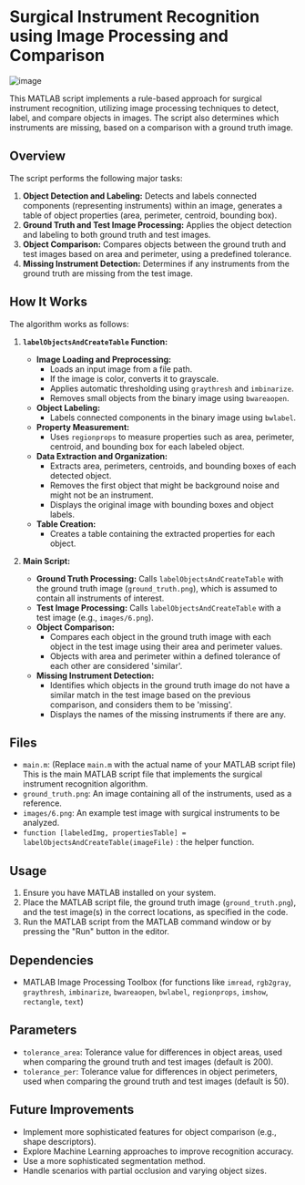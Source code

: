 # Surgical Instrument Recognition using Image Processing and Comparison

![image](https://github.com/user-attachments/assets/a4bd9377-6c8b-49ec-a014-014a471b7cc0)


This MATLAB script implements a rule-based approach for surgical instrument recognition, utilizing image processing techniques to detect, label, and compare objects in images. The script also determines which instruments are missing, based on a comparison with a ground truth image.

## Overview

The script performs the following major tasks:

1.  **Object Detection and Labeling:** Detects and labels connected components (representing instruments) within an image, generates a table of object properties (area, perimeter, centroid, bounding box).
2.  **Ground Truth and Test Image Processing:** Applies the object detection and labeling to both ground truth and test images.
3.  **Object Comparison:** Compares objects between the ground truth and test images based on area and perimeter, using a predefined tolerance.
4.  **Missing Instrument Detection:** Determines if any instruments from the ground truth are missing from the test image.

## How It Works

The algorithm works as follows:

1.  **`labelObjectsAndCreateTable` Function:**
    *   **Image Loading and Preprocessing:**
        *   Loads an input image from a file path.
        *   If the image is color, converts it to grayscale.
        *   Applies automatic thresholding using `graythresh` and `imbinarize`.
        *   Removes small objects from the binary image using `bwareaopen`.
    *   **Object Labeling:**
        *   Labels connected components in the binary image using `bwlabel`.
    *   **Property Measurement:**
        *   Uses `regionprops` to measure properties such as area, perimeter, centroid, and bounding box for each labeled object.
    *   **Data Extraction and Organization:**
         *  Extracts area, perimeters, centroids, and bounding boxes of each detected object.
         *  Removes the first object that might be background noise and might not be an instrument.
        *   Displays the original image with bounding boxes and object labels.
    *   **Table Creation:**
        *   Creates a table containing the extracted properties for each object.

2.  **Main Script:**
    *   **Ground Truth Processing:** Calls `labelObjectsAndCreateTable` with the ground truth image (`ground_truth.png`), which is assumed to contain all instruments of interest.
    *   **Test Image Processing:** Calls `labelObjectsAndCreateTable` with a test image (e.g., `images/6.png`).
    *   **Object Comparison:**
        *   Compares each object in the ground truth image with each object in the test image using their area and perimeter values.
        *   Objects with area and perimeter within a defined tolerance of each other are considered 'similar'.
    *   **Missing Instrument Detection:**
        *   Identifies which objects in the ground truth image do not have a similar match in the test image based on the previous comparison, and considers them to be 'missing'.
        *   Displays the names of the missing instruments if there are any.

## Files

*   `main.m`: (Replace `main.m` with the actual name of your MATLAB script file) This is the main MATLAB script file that implements the surgical instrument recognition algorithm.
*   `ground_truth.png`: An image containing all of the instruments, used as a reference.
*   `images/6.png`: An example test image with surgical instruments to be analyzed.
*  `function [labeledImg, propertiesTable] = labelObjectsAndCreateTable(imageFile)` : the helper function.

## Usage

1.  Ensure you have MATLAB installed on your system.
2.  Place the MATLAB script file, the ground truth image (`ground_truth.png`), and the test image(s) in the correct locations, as specified in the code.
3.  Run the MATLAB script from the MATLAB command window or by pressing the "Run" button in the editor.

## Dependencies

*   MATLAB Image Processing Toolbox (for functions like `imread`, `rgb2gray`, `graythresh`, `imbinarize`, `bwareaopen`, `bwlabel`, `regionprops`, `imshow`, `rectangle`, `text`)

## Parameters

*   `tolerance_area`: Tolerance value for differences in object areas, used when comparing the ground truth and test images (default is 200).
*   `tolerance_per`: Tolerance value for differences in object perimeters, used when comparing the ground truth and test images (default is 50).
## Future Improvements

*   Implement more sophisticated features for object comparison (e.g., shape descriptors).
*   Explore Machine Learning approaches to improve recognition accuracy.
*   Use a more sophisticated segmentation method.
*   Handle scenarios with partial occlusion and varying object sizes.
